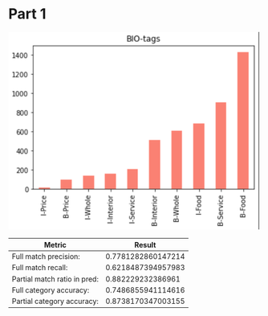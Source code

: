 # Part 1
<p align="left">
<img src="images/pos_distr.png" alt="pos_distr" width="500" />
</p>

| Metric                       | Result             |
|------------------------------|--------------------|
| Full match precision:        | 0.7781282860147214 |
| Full match recall:           | 0.6218487394957983 |
| Partial match ratio in pred: | 0.882229232386961  |
| Full category accuracy:      | 0.7486855941114616 |
| Partial category accuracy:   | 0.8738170347003155 |

